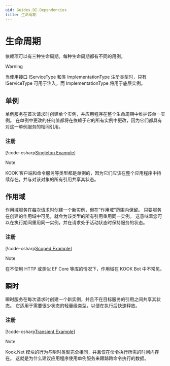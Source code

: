 ```yaml
---
uid: Guides.DI.Dependencies
title: 生命周期
---
```


# 生命周期

依赖项可以有三种生命周期。每种生命周期都有不同的用例。

> [!WARNING]
> 当使用接口 IServiceType 和类 ImplementationType 注册类型时，只有 IServiceType 可用于注入，而 ImplementationType 将用于底层实例。

## 单例

单例服务在首次请求时创建单个实例，并应用程序在整个生命周期中维护该单一实例。
在单例中更改的任何值都将在依赖于它的所有实例中更改，因为它们都具有对这一单例服务的相同引用。

### 注册

[!code-csharp[Singleton Example](samples/singleton.cs)]

> [!NOTE]
> KOOK 客户端和命令服务等类型都是单例的，因为它们应该在整个应用程序中持续存在，并与对该对象的所有引用共享其状态。

## 作用域

作用域服务在每次请求时创建一个新实例，但在“作用域”范围内保留。
只要服务在创建的作用域中可见，就会为该类型的所有引用重用同一实例。
这意味着您可以在执行期间重用同一实例，并在请求处于活动状态时保持服务的状态。

### 注册

[!code-csharp[Scoped Example](samples/scoped.cs)]

> [!NOTE]
> 在不使用 HTTP 或类似 EF Core 等库的情况下，作用域在 KOOK Bot 中不常见。

## 瞬时

瞬时服务在每次请求时创建一个新实例，并且不在目标服务的引用之间共享其状态。
它适用于需要很少状态的轻量级类型，以便在执行后快速释放。

### 注册

[!code-csharp[Transient Example](samples/transient.cs)]

> [!NOTE]
> Kook.Net 模块的行为与瞬时类型完全相同，并且仅在命令执行所需的时间内存在。
> 这就是为什么建议应用程序使用单例服务来跟踪跨命令执行的数据。
